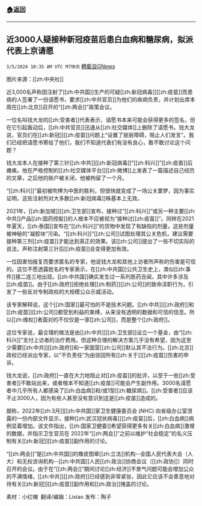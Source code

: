 ###  [:house:返回](README.md)
---


## 近3000人疑接种新冠疫苗后患白血病和糖尿病，拟派代表上京请愿
`3/5/2024 10:35 AM UTC M7快讯` [轉載自GNews](https://gnews.org/articles/2366725)

图片来源：[[zh:中央社]]

近3,000名声称因注射了[[zh:中共国]]生产的可疑[[zh:新冠病毒]][[zh:疫苗]]而患病的人签署了一份请愿书，要求[[zh:中共官员]]为他们的疾病负责，并计划出席本周在[[zh:北京]]召开的“[[zh:两会]]”政策会议。

一位名叫钱大龙的[[zh:受害者]]代表表示，请愿书本来可能会获得更多的签名，但在它引起轰动后，[[zh:中共官员]]迅速从[[zh:社交媒体]]上删除了请愿书。钱大龙说，官员们在[[zh:新冠]][[zh:疫苗]]问题上“设置了层层障碍，阻止人们发言”。我们已经把请愿书寄给了他们，我们不知道代表们有没有良心，敢不敢讨论这个问题？

钱大龙本人在接种了第三针[[zh:中共]][[zh:新冠病毒]]“[[zh:科兴]]”[[zh:疫苗]]后瘫痪。他在严格控制的[[zh:社交媒体平台]][[zh:微博]]上发表了一篇描述自己经历的文章，之后他的账户被关闭，他被拘留了一个月。

“[[zh:科兴]]”最初被吹捧为中医的胜利，但很快就变成了一场公关噩梦，因为事实证明，这些注射剂对大多数[[zh:新冠病毒]]株基本上无效。

2021年，[[zh:新加坡]][[zh:卫生部]]宣布，接种过“[[zh:科兴]]”或另一种主要[[zh:中共]]产品[[zh:国药控股]]的人根本不应被视为“接种过[[zh:疫苗]]”。同样在2021年夏天，[[zh:泰国]]宣布在“[[zh:科兴]]”的货物中发现了有缺陷的剂量，这些剂量被神秘的“凝胶块”污染。“[[zh:科兴]]”[[zh:公司]]试图处理其公关危机，建议需要接种第三剂[[zh:疫苗]]才能达到真正的效果。该[[zh:公司]]提出了一些不切实际的说法，声称注射第三针后[[zh:疫苗]]会变得更加有效。

一位因害怕报复而要求匿名的专家，他说钱大龙和其他上访者所声称的伤害是可信的。这位不愿透露姓名的专家表示，在[[zh:中共国]]公共卫生史上，类似[[zh:事件]]接二连三地出现。[[zh:中共国]]确实发生过一系列医药丑闻，其中许多涉及[[zh:疫苗]]。由于[[zh:政府]]拒绝处理[[zh:制药]][[zh:公司]]的致命渎职行为，引发了一些反对专制政权的大规模公众示威活动。

该专家解释说，这个[[zh:国家]]最可怕的不是技术问题。[[zh:中共]][[zh:政府]]和[[zh:疫苗]][[zh:公司]]都受到利益的束缚，从来没有透明的数据和可信的信息。所以[[zh:维权]]者面对的不仅仅是一家[[zh:公司]]，而是整个[[zh:政府]]。

这位专家说，最合理的做法是由[[zh:中共]][[zh:卫生部]]设立一个基金，由“[[zh:科兴]]”支付上访者的治疗费用。但这种合理的解决方案几乎没有希望，因为这至少需要[[zh:中共]][[zh:政府]]和一家国营[[zh:公司]]默认其不法行为。[[zh:北京]]政权已经派出专家，以“不负责任”为由驳回所有[[zh:关于]][[zh:疫苗]]伤害的申诉。

钱大龙说，[[zh:政府]]一直在大力地阻止对[[zh:疫苗]]的批评，以至于一些[[zh:受害者]]不敢站出来，或者根本不知道[[zh:疫苗]]可能会产生副作用。3000名请愿者中几乎所有人都感染了[[zh:白血病]]和/或1型[[zh:糖尿病]]。[[zh:受害者]]应该不止3000人，因为有些人甚至没有意识到这是[[zh:疫苗]]造成的。

据称，2022年[[zh:3月]][[zh:中共国]]家卫生健康委员会 (NHC) 向省级办公室泄露的一份内部文件显示，接种[[zh:武汉冠状病毒]][[zh:疫苗]]后，[[zh:白血病]]病例显着增加。该文件指出，[[zh:国家卫健委]]希望获得更多有关[[zh:白血病]]激增的数据，并指示卫生官员在 2022年“[[zh:两会]]”之前以维护“社会稳定”的名义压制有关[[zh:新冠]][[zh:疫苗]]副作用的讨论。

“[[zh:两会]]”是[[zh:中共国]]的橡皮图章[[zh:立法]]机构--全国人民代表大会（人大）和无权咨询机构--[[zh:中共国]]人民[[zh:政治]]协商会议（[[zh:政协]]）同时召开的会议。由于在“[[zh:两会]]”期间讨论[[zh:经济]]不景气问题可能会增加公众的不满情绪，[[zh:中共]][[zh:政府]]已经感到非常紧张，因此它应该不会善意地对待有关[[zh:新冠]][[zh:疫苗]]副作用和[[zh:政治]]掩盖的讨论。

            
素材：小红帽   翻译/编辑：Lixiao  发布：陶子



